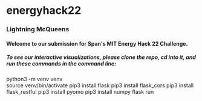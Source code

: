 # energyhack22

### Lightning McQueens

#### Welcome to our submission for Span's MIT Energy Hack 22 Challenge.

##### To see our interactive visualizations, please clone the repo, cd into it, and run these commands in the command line:
python3 -m venv venv    
source venv/bin/activate
pip3 install flask
pip3 install flask_cors
pip3 install flask_restful 
pip3 install pyomo
pip3 install numpy
flask run

